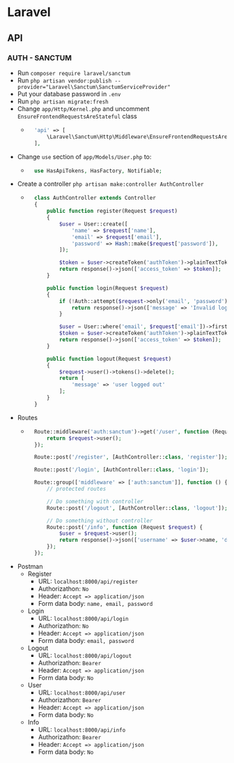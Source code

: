 # Laravel
## API
### AUTH - SANCTUM
- Run `composer require laravel/sanctum`
- Run `php artisan vendor:publish --provider="Laravel\Sanctum\SanctumServiceProvider"`
- Put your database password in `.env`
- Run `php artisan migrate:fresh`
- Change `app/Http/Kernel.php` and uncomment `EnsureFrontendRequestsAreStateful` class
    - ~~~php
        'api' => [
            \Laravel\Sanctum\Http\Middleware\EnsureFrontendRequestsAreStateful::class,
        ],
      ~~~
- Change `use` section of `app/Models/User.php` to:
    - ~~~php
        use HasApiTokens, HasFactory, Notifiable;
      ~~~
- Create a controller `php artisan make:controller AuthController`
    - ~~~php
        class AuthController extends Controller
        {
            public function register(Request $request)
            {
                $user = User::create([
                    'name' => $request['name'],
                    'email' => $request['email'],
                    'password' => Hash::make($request['password']),
                ]);

                $token = $user->createToken('authToken')->plainTextToken;
                return response()->json(['access_token' => $token]);
            }

            public function login(Request $request)
            {
                if (!Auth::attempt($request->only('email', 'password'))) {
                    return response()->json(['message' => 'Invalid login data'], 401);
                }

                $user = User::where('email', $request['email'])->firstOrFail();
                $token = $user->createToken('authToken')->plainTextToken;
                return response()->json(['access_token' => $token]);
            }

            public function logout(Request $request)
            {
                $request->user()->tokens()->delete();
                return [
                    'message' => 'user logged out'
                ];
            }
        }
      ~~~
- Routes
    - ~~~php
        Route::middleware('auth:sanctum')->get('/user', function (Request $request) {
            return $request->user();
        });

        Route::post('/register', [AuthController::class, 'register']);

        Route::post('/login', [AuthController::class, 'login']);

        Route::group(['middleware' => ['auth:sanctum']], function () {
            // protected routes

            // Do something with controller
            Route::post('/logout', [AuthController::class, 'logout']);

            // Do something without controller
            Route::post('/info', function (Request $request) {
                $user = $request->user();
                return response()->json(['username' => $user->name, 'data' => 'this is our protected data for ' . $user->name]);
            });
        });
      ~~~
- Postman
    - Register
        - URL: `localhost:8000/api/register`
        - Authorizathon: `No`
        - Header: `Accept => application/json`
        - Form data body: `name, email, password`
    - Login
        - URL: `localhost:8000/api/login`
        - Authorizathon: `No`
        - Header: `Accept => application/json`
        - Form data body: `email, password`
    - Logout
        - URL: `localhost:8000/api/logout`
        - Authorizathon: `Bearer`
        - Header: `Accept => application/json`
        - Form data body: `No`
    - User
        - URL: `localhost:8000/api/user`
        - Authorizathon: `Bearer`
        - Header: `Accept => application/json`
        - Form data body: `No`
    - Info
        - URL: `localhost:8000/api/info`
        - Authorizathon: `Bearer`
        - Header: `Accept => application/json`
        - Form data body: `No`